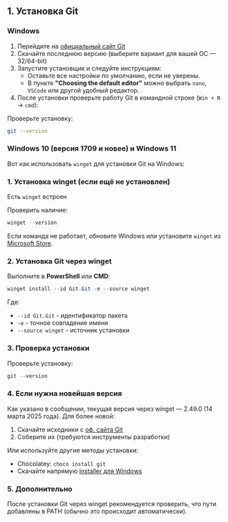 ## **1. Установка Git**  

### **Windows**

1. Перейдите на [официальный сайт Git](https://git-scm.com/)  
2. Скачайте последнюю версию (выберите вариант для вашей ОС — 32/64-bit)  
3. Запустите установщик и следуйте инструкциям:  
   - Оставьте все настройки по умолчанию, если не уверены.  
   - В пункте **"Choosing the default editor"** можно выбрать `nano`, `VSCode` или другой удобный редактор.  
4. После установки проверьте работу Git в командной строке (`Win + R` → `cmd`):

Проверьте установку:

```bash
git --version
```


### **Windows 10 (версия 1709 и новее) и Windows 11**

Вот как использовать `winget` для установки Git на Windows:

### 1. Установка winget (если ещё не установлен)
   
Есть `winget` встроен

Проверить наличие:

```powershell
winget --version
```

Если команда не работает, обновите Windows или установите `winget` из [Microsoft Store](https://aka.ms/getwinget).

### 2. Установка Git через winget

Выполните в **PowerShell** или **CMD**:

```powershell
winget install --id Git.Git -e --source winget
```

Где:
- `--id Git.Git` - идентификатор пакета
- `-e` - точное совпадение имени
- `--source winget` - источник установки

### 3. Проверка установки

Проверьте установку:

```powershell
git --version
```

### 4. Если нужна новейшая версия

Как указано в сообщении, текущая версия через winget — 2.49.0 (14 марта 2025 года). Для более новой:
1. Скачайте исходники с [оф. сайта Git](https://git-scm.com/)
2. Соберите их (требуются инструменты разработки)

Или используйте другие методы установки:
- Chocolatey: `choco install git`
- Скачайте напрямую [installer для Windows](https://git-scm.com/download/win)

### 5. Дополнительно

После установки Git через winget рекомендуется проверить, что пути добавлены в PATH (обычно это происходит автоматически).
